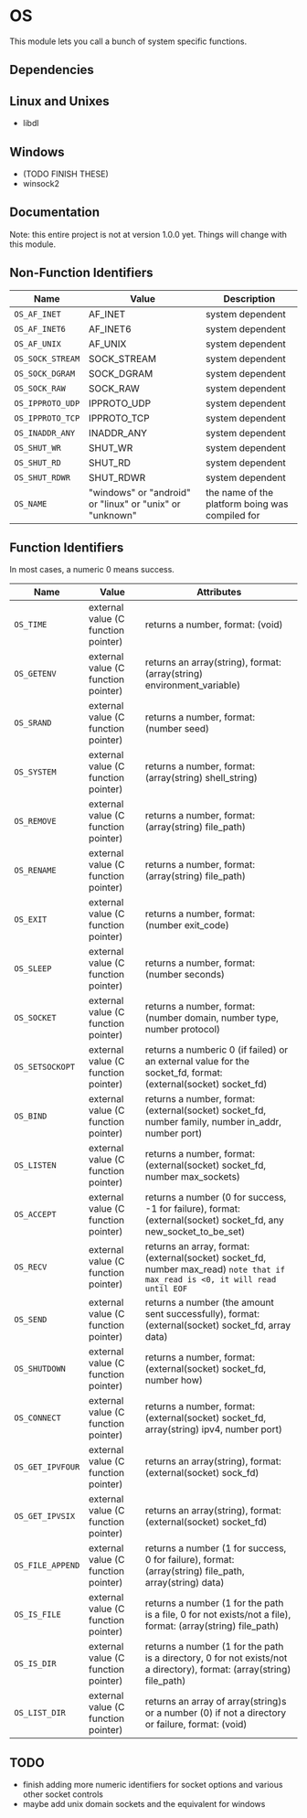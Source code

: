 # OS
This module lets you call a bunch of system specific functions.

## Dependencies
Linux and Unixes
---
* libdl

Windows
---
* (TODO FINISH THESE)
* winsock2

## Documentation
Note: this entire project is not at version 1.0.0 yet. Things will change with this module.

Non-Function Identifiers
---
| Name | Value | Description |
| --- | --- | --- |
| `OS_AF_INET` | AF_INET | system dependent |
| `OS_AF_INET6` | AF_INET6 | system dependent |
| `OS_AF_UNIX` | AF_UNIX | system dependent |
| `OS_SOCK_STREAM` | SOCK_STREAM | system dependent |
| `OS_SOCK_DGRAM` | SOCK_DGRAM | system dependent |
| `OS_SOCK_RAW` | SOCK_RAW | system dependent |
| `OS_IPPROTO_UDP` | IPPROTO_UDP | system dependent |
| `OS_IPPROTO_TCP` | IPPROTO_TCP | system dependent |
| `OS_INADDR_ANY` | INADDR_ANY | system dependent |
| `OS_SHUT_WR` | SHUT_WR | system dependent |
| `OS_SHUT_RD` | SHUT_RD | system dependent |
| `OS_SHUT_RDWR` | SHUT_RDWR | system dependent |
| `OS_NAME` | "windows" or "android" or "linux" or "unix" or "unknown" | the name of the platform boing was compiled for |

Function Identifiers
---
In most cases, a numeric 0 means success.

| Name | Value | Attributes |
| --- | --- | --- |
| `OS_TIME` | external value (C function pointer) | returns a number, format: (void) |
| `OS_GETENV` | external value (C function pointer) | returns an array(string), format: (array(string) environment_variable) |
| `OS_SRAND` | external value (C function pointer) | returns a number, format: (number seed) |
| `OS_SYSTEM` | external value (C function pointer) | returns a number, format: (array(string) shell_string) |
| `OS_REMOVE` | external value (C function pointer) | returns a number, format: (array(string) file_path) |
| `OS_RENAME` | external value (C function pointer) | returns a number, format: (array(string) file_path) |
| `OS_EXIT` | external value (C function pointer) | returns a number, format: (number exit_code) |
| `OS_SLEEP` | external value (C function pointer) | returns a number, format: (number seconds) |
| `OS_SOCKET` | external value (C function pointer) | returns a number, format: (number domain, number type, number protocol) |
| `OS_SETSOCKOPT` | external value (C function pointer) | returns a numberic 0 (if failed) or an external value for the socket_fd, format: (external(socket) socket_fd) |
| `OS_BIND` | external value (C function pointer) | returns a number, format: (external(socket) socket_fd, number family, number in_addr, number port) |
| `OS_LISTEN` | external value (C function pointer) | returns a number, format: (external(socket) socket_fd, number max_sockets) |
| `OS_ACCEPT` | external value (C function pointer) | returns a number (0 for success, -1 for failure), format: (external(socket) socket_fd, any new_socket_to_be_set) |
| `OS_RECV` | external value (C function pointer) | returns an array, format: (external(socket) socket_fd, number max_read) ``note that if max_read is <0, it will read until EOF`` |
| `OS_SEND` | external value (C function pointer) | returns a number (the amount sent successfully), format: (external(socket) socket_fd, array data) |
| `OS_SHUTDOWN` | external value (C function pointer) | returns a number, format: (external(socket) socket_fd, number how) |
| `OS_CONNECT` | external value (C function pointer) | returns a number, format: (external(socket) socket_fd, array(string) ipv4, number port) |
| `OS_GET_IPVFOUR` | external value (C function pointer) | returns an array(string), format: (external(socket) sock_fd) |
| `OS_GET_IPVSIX` | external value (C function pointer) | returns an array(string), format: (external(socket) socket_fd) |
| `OS_FILE_APPEND` | external value (C function pointer) | returns a number (1 for success, 0 for failure), format: (array(string) file_path, array(string) data) |
| `OS_IS_FILE` | external value (C function pointer) | returns a number (1 for the path is a file, 0 for not exists/not a file), format: (array(string) file_path) |
| `OS_IS_DIR` | external value (C function pointer) | returns a number (1 for the path is a directory, 0 for not exists/not a directory), format: (array(string) file_path) |
| `OS_LIST_DIR` | external value (C function pointer) | returns an array of array(string)s or a number (0) if not a directory or failure, format: (void) |

## TODO
* finish adding more numeric identifiers for socket options and various other socket controls
* maybe add unix domain sockets and the equivalent for windows